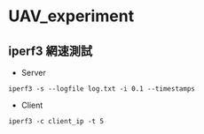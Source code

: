 # UAV_experiment


## iperf3 網速測試
* Server 
```
iperf3 -s --logfile log.txt -i 0.1 --timestamps
```
* Client
```
iperf3 -c client_ip -t 5 
```
